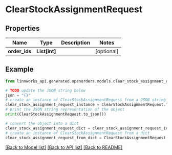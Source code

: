 # ClearStockAssignmentRequest


## Properties

Name | Type | Description | Notes
------------ | ------------- | ------------- | -------------
**order_ids** | **List[int]** |  | [optional] 

## Example

```python
from linnworks_api.generated.openorders.models.clear_stock_assignment_request import ClearStockAssignmentRequest

# TODO update the JSON string below
json = "{}"
# create an instance of ClearStockAssignmentRequest from a JSON string
clear_stock_assignment_request_instance = ClearStockAssignmentRequest.from_json(json)
# print the JSON string representation of the object
print(ClearStockAssignmentRequest.to_json())

# convert the object into a dict
clear_stock_assignment_request_dict = clear_stock_assignment_request_instance.to_dict()
# create an instance of ClearStockAssignmentRequest from a dict
clear_stock_assignment_request_from_dict = ClearStockAssignmentRequest.from_dict(clear_stock_assignment_request_dict)
```
[[Back to Model list]](../README.md#documentation-for-models) [[Back to API list]](../README.md#documentation-for-api-endpoints) [[Back to README]](../README.md)


